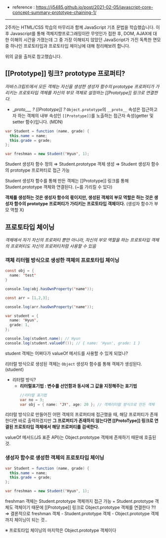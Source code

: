 - reference : https://ji5485.github.io/post/2021-02-05/javascript-core-concept-summary-prototype-chaining-1/

---

2주차는 HTML/CSS 학습의 마무리과 함께 JavaScript 기초 문법을 학습했습니다. 이후 Javascript를 통해 객체지향프로그래밍이란 무엇인가 접한 후, DOM, AJAX에 대한 이해의 시간을 가졌는데 그 중 가장 이해되지 않았던 JavaScript가 가진 독특한 면모 중 하나인 프로토타입과 프로토타입 체이닝에 대해 정리해보려 합니다.

위의 글을 출처로 참고했습니다.

## **[[Prototype]] 링크? prototype 프로퍼티?**

_자바스크립트에서 모든 객체는 자신을 생성한 생성자 함수의 prototype 프로퍼티가 가리키는 프로토타입 객체를 자신의 부모 객체로 설정하는 [[Prototype]] 링크로 연결한다._

- \__proto\_\_\_ ? [[Prototype]] ?_
  `Object.prototype`의 `__proto__` 속성은 접근하고자 하는 객체의 내부 속성인 `[[Prototype]]`를 노출하는 접근자 속성(getter 및 setter 함수)입니다. (MDN)

```java
var Student = function (name, grade) {
  this.name = name;
  this.grade = grade;
};

var freshman = new Student('Hyun', 1);
```

Student 생성자 함수 정의 ⇒ Student.prototype 객체 생성 ⇒ Student 생성자 함수의 prototype 프로퍼티로 접근 가능

Student 생성자 함수를 통해 만든 객체는 [[Prototype]] 링크를 통해 Student.prototype 객체와 연결된다. (~를 가리킬 수 있다)

**객체를 생성하는 것은 생성자 함수의 몫이지만, 생성된 객체의 부모 역할은 하는 것은 생성자 함수의 prototype 프로퍼티가 가리키는 프로토타입 객체이다.** (생성자 함수가 부모 역할 X)

## 프로토타입 체이닝

_객체에서 자기 자신의 프로퍼티 뿐만 아니라, 자신의 부모 역할을 하는 프로토타입 객체의 프로퍼티도 자신의 프로퍼티처럼 사용할 수 있음_

### 객체 리터럴 방식으로 생성한 객체의 프로토타입 체이닝

```java
const obj = {
  name: 'test'
}

console.log(obj.hasOwnProperty('name'));

const arr = [1,2,3];

console.log(arr.hasOwnProperty('name'));
```

```java
var student = {
  name: 'Hyun',
  grade: 1,
};

console.log(student.name); // Hyun
console.log(student.valueOf()); // { name: 'Hyun', grade: 1 }
```

student 객체는 어쩌다가 valueOf 메서드를 사용할 수 있게 되었나?

리터럴 방식으로 생성된 객체는 `Object` 생성자 함수를 통해 객체가 생성된다. (student)

- 리터럴 방식?
  - **리터럴표기법 : 변수를 선언함과 동시에 그 값을 지정해주는 표기법**
    ```java
    //리터럴 표기법
    var no = 3;
    var obj = { name: 'JY', age: 20 }; // 객체리터럴 방식으로 만든 객체
    ```

리터럴 방식으로 만들어진 어떤 객체의 프로퍼티에 접근했을 때, 해당 프로퍼티가 존재한다면 바로 출력하겠지만 **그 프로퍼티가 존재하지 않는다면 [[ProtoType]] 링크로 연결된 프로토타입 객체에서 해당 프로퍼티를 검색한다.**

valueOf 메서드(JS 표준 API)는 Object.prototype 객체에 존재하기 때문에 호출된 것.

### 생성자 함수로 생성한 객체의 프로토타입 체이닝

```java
var Student = function (name, grade) {
  this.name = name;
  this.grade = grade;
};

var freshman = new Student('Hyun', 1);
```

freshman 객체는 Student.prototype 객체까지 접근 가능 + Student.prototype 객체도 객체이기 때문에 [[Prototype]] 링크로 Object.prototype 객체를 연결한다 ?!!
⇒ 결론적으로 freshman 객체 - Student.prototype 객체 - Object.prototype 객체까지 체이닝이 되는 것..

※ 프로토타입 체이닝의 마지막은 Object.prototype 객체이다

